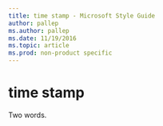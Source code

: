 ```yaml
---
title: time stamp - Microsoft Style Guide
author: pallep
ms.author: pallep
ms.date: 11/19/2016
ms.topic: article
ms.prod: non-product specific
---
```


# time stamp

Two words.
